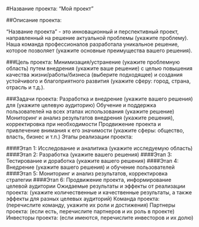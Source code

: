 #Название проекта: “Мой проект”

##Описание проекта:

“Название проекта” - это инновационный и перспективный проект, направленный на решение актуальной проблемы (укажите проблему). Наша команда профессионалов разработала уникальное решение, которое позволяет (укажите основные преимущества вашего решения).

###Цель проекта:
Минимизация/устранение (укажите проблемную область) путем внедрения (укажите ваше решение) с целью повышения качества жизни/работы/бизнеса (выберите подходящее) и создания устойчивого и благоприятного развития (укажите сферу: город, страна, отрасль и т.д.).

###Задачи проекта:
Разработка и внедрение (укажите вашего решения) для (укажите целевую аудиторию)
Обучение и поддержка пользователей на всех этапах использования (укажите решение)
Мониторинг и анализ результатов внедрения (укажите решения), корректировка при необходимости
Продвижение проекта и привлечение внимания к его значимости (укажите сферы: общество, власть, бизнес и т.п.)
Этапы реализации проекта:

####Этап 1: Исследование и аналитика (укажите исследуемую область)
####Этап 2: Разработка (укажите вашего решения)
####Этап 3: Тестирование и доработка (укажите вашего решения)
####Этап 4: Внедрение (укажите вашего решения) и обучение пользователей
####Этап 5: Мониторинг и анализ результатов, корректировка стратегии
####Этап 6: Продвижение проекта, информирование целевой аудитории
Ожидаемые результаты и эффекты от реализации проекта: (укажите количественные и качественные результаты, а также эффекты для разных целевых аудиторий)
Команда проекта: (перечислите команду, укажите их роли и достижения)
Партнеры проекта: (если есть, перечислите партнеров и их роль в проекте)
Инвесторы проекта: (если имеются, перечислите инвесторов и их долю)